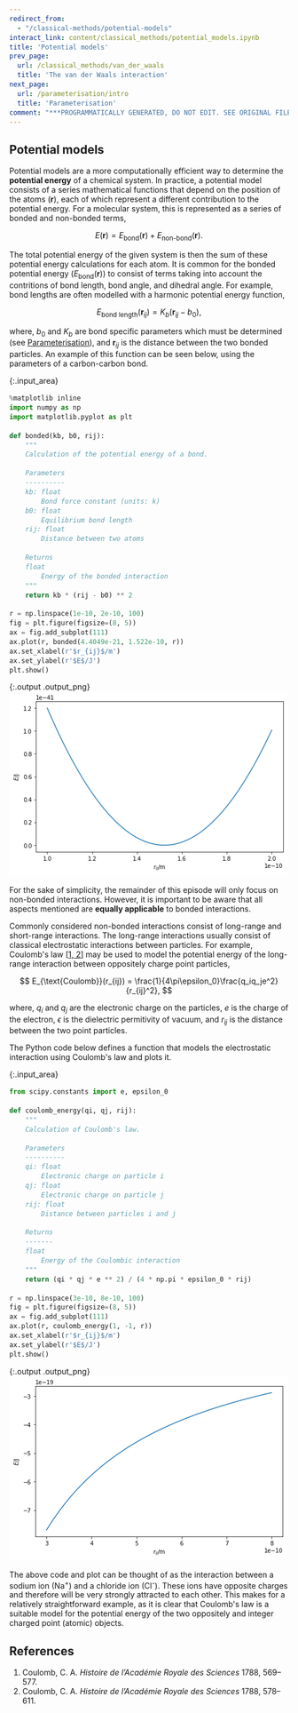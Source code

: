 ```yaml
---
redirect_from:
  - "/classical-methods/potential-models"
interact_link: content/classical_methods/potential_models.ipynb
title: 'Potential models'
prev_page:
  url: /classical_methods/van_der_waals
  title: 'The van der Waals interaction'
next_page:
  url: /parameterisation/intro
  title: 'Parameterisation'
comment: "***PROGRAMMATICALLY GENERATED, DO NOT EDIT. SEE ORIGINAL FILES IN /content***"
---
```


## Potential models

Potential models are a more computationally efficient way to determine the **potential energy** of a chemical system. 
In practice, a potential model consists of a series mathematical functions that depend on the position of the atoms ($\mathbf{r}$), each of which represent a different contribution to the potential energy. 
For a molecular system, this is represented as a series of bonded and non-bonded terms, 

$$ E(\mathbf{r}) = E_{\text{bond}}(\mathbf{r}) + E_{\text{non-bond}}(\mathbf{r}). $$

The total potential energy of the given system is then the sum of these potential energy calculations for each atom. 
It is common for the bonded potential energy $( E_{\text{bond}}(\mathbf{r}) )$ to consist of terms taking into account the contritions of bond length, bond angle, and dihedral angle. 
For example, bond lengths are often modelled with a harmonic potential energy function, 

$$ E_{\text{bond length}}(\mathbf{r}_{ij}) = K_b(\mathbf{r}_{ij} - b_0), $$

where, $b_0$ and $K_b$ are bond specific parameters which must be determined (see [Parameterisation](http://pythoninchemistry.org/sim_and_scat/parameterisation/intro)), and $\mathbf{r}_{ij}$ is the distance between the two bonded particles. 
An example of this function can be seen below, using the parameters of a carbon-carbon bond.



{:.input_area}
```python
%matplotlib inline
import numpy as np
import matplotlib.pyplot as plt

def bonded(kb, b0, rij):
    """
    Calculation of the potential energy of a bond.
    
    Parameters
    ----------
    kb: float
        Bond force constant (units: k)
    b0: float 
        Equilibrium bond length
    rij: float
        Distance between two atoms
    
    Returns
    float
        Energy of the bonded interaction
    """
    return kb * (rij - b0) ** 2

r = np.linspace(1e-10, 2e-10, 100)
fig = plt.figure(figsize=(8, 5))
ax = fig.add_subplot(111)
ax.plot(r, bonded(4.4049e-21, 1.522e-10, r))
ax.set_xlabel(r'$r_{ij}$/m')
ax.set_ylabel(r'$E$/J')
plt.show()
```



{:.output .output_png}
![png](../images/classical_methods/potential_models_1_0.png)



For the sake of simplicity, the remainder of this episode will only focus on non-bonded interactions. 
However, it is important to be aware that all aspects mentioned are **equally applicable** to bonded interactions.

Commonly considered non-bonded interactions consist of long-range and short-range interactions. 
The long-range interactions usually consist of classical electrostatic interactions between particles. 
For example, Coulomb's law [[1, 2](#references)] may be used to model the potential energy of the long-range interaction between oppositely charge point particles,

$$ E_{\text{Coulomb}}(r_{ij}) = \frac{1}{4\pi\epsilon_0}\frac{q_iq_je^2}{r_{ij}^2}, $$ 

where, $q_i$ and $q_j$ are the electronic charge on the particles, $e$ is the charge of the electron, $\epsilon$ is the dielectric permitivity of vacuum, and $r_{ij}$ is the distance between the two point particles. 

The Python code below defines a function that models the electrostatic interaction using Coulomb's law and plots it.



{:.input_area}
```python
from scipy.constants import e, epsilon_0

def coulomb_energy(qi, qj, rij):
    """
    Calculation of Coulomb's law.
    
    Parameters
    ----------
    qi: float
        Electronic charge on particle i
    qj: float
        Electronic charge on particle j
    rij: float 
        Distance between particles i and j
        
    Returns
    -------
    float
        Energy of the Coulombic interaction
    """
    return (qi * qj * e ** 2) / (4 * np.pi * epsilon_0 * rij)

r = np.linspace(3e-10, 8e-10, 100)
fig = plt.figure(figsize=(8, 5))
ax = fig.add_subplot(111)
ax.plot(r, coulomb_energy(1, -1, r))
ax.set_xlabel(r'$r_{ij}$/m')
ax.set_ylabel(r'$E$/J')
plt.show()
```



{:.output .output_png}
![png](../images/classical_methods/potential_models_3_0.png)



The above code and plot can be thought of as the interaction between a sodium ion (Na<sup>+</sup>) and a chloride ion (Cl<sup>-</sup>).
These ions have opposite charges and therefore will be very strongly attracted to each other.
This makes for a relatively straightforward example, as it is clear that Coulomb's law is a suitable model for the potential energy of the two oppositely and integer charged point (atomic) objects. 

## References

1. Coulomb, C. A. *Histoire de l’Académie Royale des Sciences* 1788, 569–577.
2. Coulomb, C. A. *Histoire de l’Académie Royale des Sciences* 1788, 578–611.
